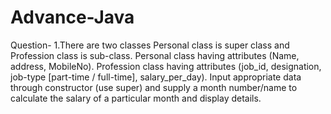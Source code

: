 # Advance-Java
Question-
1.There are two classes Personal class is super class and Profession class is sub-class. Personal class having attributes (Name, address, MobileNo). Profession class having attributes (job_id, designation, job-type [part-time / full-time], salary_per_day). Input appropriate data through constructor (use super) and supply a month number/name to calculate the salary of a particular month and display details.
